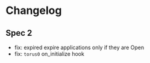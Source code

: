 # Changelog

## Spec 2

- fix: expired expire applications only if they are Open
- fix: `torus0` on_initialize hook
